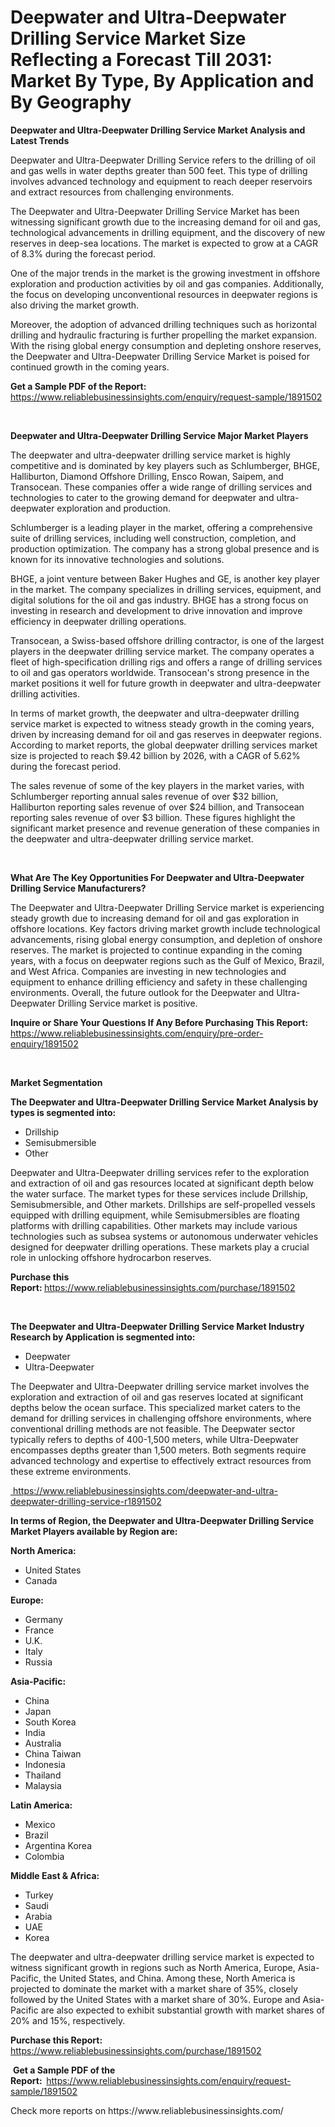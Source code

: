 <p><h1>Deepwater and Ultra-Deepwater Drilling Service Market Size Reflecting a Forecast Till 2031: Market By Type, By Application and By Geography</h1></p><p><strong>Deepwater and Ultra-Deepwater Drilling Service Market Analysis and Latest Trends</strong></p>
<p><p>Deepwater and Ultra-Deepwater Drilling Service refers to the drilling of oil and gas wells in water depths greater than 500 feet. This type of drilling involves advanced technology and equipment to reach deeper reservoirs and extract resources from challenging environments.</p><p>The Deepwater and Ultra-Deepwater Drilling Service Market has been witnessing significant growth due to the increasing demand for oil and gas, technological advancements in drilling equipment, and the discovery of new reserves in deep-sea locations. The market is expected to grow at a CAGR of 8.3% during the forecast period.</p><p>One of the major trends in the market is the growing investment in offshore exploration and production activities by oil and gas companies. Additionally, the focus on developing unconventional resources in deepwater regions is also driving the market growth.</p><p>Moreover, the adoption of advanced drilling techniques such as horizontal drilling and hydraulic fracturing is further propelling the market expansion. With the rising global energy consumption and depleting onshore reserves, the Deepwater and Ultra-Deepwater Drilling Service Market is poised for continued growth in the coming years.</p></p>
<p><strong>Get a Sample PDF of the Report:&nbsp;</strong> <a href="https://www.reliablebusinessinsights.com/enquiry/request-sample/1891502">https://www.reliablebusinessinsights.com/enquiry/request-sample/1891502</a></p>
<p>&nbsp;</p>
<p><strong>Deepwater and Ultra-Deepwater Drilling Service Major Market Players</strong></p>
<p><p>The deepwater and ultra-deepwater drilling service market is highly competitive and is dominated by key players such as Schlumberger, BHGE, Halliburton, Diamond Offshore Drilling, Ensco Rowan, Saipem, and Transocean. These companies offer a wide range of drilling services and technologies to cater to the growing demand for deepwater and ultra-deepwater exploration and production.</p><p>Schlumberger is a leading player in the market, offering a comprehensive suite of drilling services, including well construction, completion, and production optimization. The company has a strong global presence and is known for its innovative technologies and solutions.</p><p>BHGE, a joint venture between Baker Hughes and GE, is another key player in the market. The company specializes in drilling services, equipment, and digital solutions for the oil and gas industry. BHGE has a strong focus on investing in research and development to drive innovation and improve efficiency in deepwater drilling operations.</p><p>Transocean, a Swiss-based offshore drilling contractor, is one of the largest players in the deepwater drilling service market. The company operates a fleet of high-specification drilling rigs and offers a range of drilling services to oil and gas operators worldwide. Transocean's strong presence in the market positions it well for future growth in deepwater and ultra-deepwater drilling activities.</p><p>In terms of market growth, the deepwater and ultra-deepwater drilling service market is expected to witness steady growth in the coming years, driven by increasing demand for oil and gas reserves in deepwater regions. According to market reports, the global deepwater drilling services market size is projected to reach $9.42 billion by 2026, with a CAGR of 5.62% during the forecast period.</p><p>The sales revenue of some of the key players in the market varies, with Schlumberger reporting annual sales revenue of over $32 billion, Halliburton reporting sales revenue of over $24 billion, and Transocean reporting sales revenue of over $3 billion. These figures highlight the significant market presence and revenue generation of these companies in the deepwater and ultra-deepwater drilling service market.</p></p>
<p>&nbsp;</p>
<p><strong>What Are The Key Opportunities For Deepwater and Ultra-Deepwater Drilling Service Manufacturers?</strong></p>
<p><p>The Deepwater and Ultra-Deepwater Drilling Service market is experiencing steady growth due to increasing demand for oil and gas exploration in offshore locations. Key factors driving market growth include technological advancements, rising global energy consumption, and depletion of onshore reserves. The market is projected to continue expanding in the coming years, with a focus on deepwater regions such as the Gulf of Mexico, Brazil, and West Africa. Companies are investing in new technologies and equipment to enhance drilling efficiency and safety in these challenging environments. Overall, the future outlook for the Deepwater and Ultra-Deepwater Drilling Service market is positive.</p></p>
<p><strong>Inquire or Share Your Questions If Any Before Purchasing This Report:</strong> <a href="https://www.reliablebusinessinsights.com/enquiry/pre-order-enquiry/1891502">https://www.reliablebusinessinsights.com/enquiry/pre-order-enquiry/1891502</a></p>
<p>&nbsp;</p>
<p><strong>Market Segmentation</strong></p>
<p><strong>The Deepwater and Ultra-Deepwater Drilling Service Market Analysis by types is segmented into:</strong></p>
<p><ul><li>Drillship</li><li>Semisubmersible</li><li>Other</li></ul></p>
<p><p>Deepwater and Ultra-Deepwater drilling services refer to the exploration and extraction of oil and gas resources located at significant depth below the water surface. The market types for these services include Drillship, Semisubmersible, and Other markets. Drillships are self-propelled vessels equipped with drilling equipment, while Semisubmersibles are floating platforms with drilling capabilities. Other markets may include various technologies such as subsea systems or autonomous underwater vehicles designed for deepwater drilling operations. These markets play a crucial role in unlocking offshore hydrocarbon reserves.</p></p>
<p><strong>Purchase this Report:&nbsp;</strong><a href="https://www.reliablebusinessinsights.com/purchase/1891502">https://www.reliablebusinessinsights.com/purchase/1891502</a></p>
<p>&nbsp;</p>
<p><strong>The Deepwater and Ultra-Deepwater Drilling Service Market Industry Research by Application is segmented into:</strong></p>
<p><ul><li>Deepwater</li><li>Ultra-Deepwater</li></ul></p>
<p><p>The Deepwater and Ultra-Deepwater drilling service market involves the exploration and extraction of oil and gas reserves located at significant depths below the ocean surface. This specialized market caters to the demand for drilling services in challenging offshore environments, where conventional drilling methods are not feasible. The Deepwater sector typically refers to depths of 400-1,500 meters, while Ultra-Deepwater encompasses depths greater than 1,500 meters. Both segments require advanced technology and expertise to effectively extract resources from these extreme environments.</p></p>
<p><a href="https://www.reliablebusinessinsights.com/deepwater-and-ultra-deepwater-drilling-service-r1891502">&nbsp;https://www.reliablebusinessinsights.com/deepwater-and-ultra-deepwater-drilling-service-r1891502</a></p>
<p><strong>In terms of Region, the Deepwater and Ultra-Deepwater Drilling Service Market Players available by Region are:</strong></p>
<p>
    <p> <strong> North America: </strong>
        <ul>
            <li>United States</li>
            <li>Canada</li>
        </ul>
        </p> 
    <p> <strong> Europe: </strong>
        <ul>
            <li>Germany</li>
            <li>France</li>
            <li>U.K.</li>
            <li>Italy</li>
            <li>Russia</li>
        </ul>
        </p> 
    <p> <strong> Asia-Pacific: </strong>
        <ul>
            <li>China</li>
            <li>Japan</li>
            <li>South Korea</li>
            <li>India</li>
            <li>Australia</li>
            <li>China Taiwan</li>
            <li>Indonesia</li>
            <li>Thailand</li>
            <li>Malaysia</li>
        </ul>
        </p> 
    <p> <strong> Latin America: </strong>
        <ul>
            <li>Mexico</li>
            <li>Brazil</li>
            <li>Argentina Korea</li>
            <li>Colombia</li>
        </ul>
        </p> 
    <p> <strong> Middle East & Africa: </strong>
        <ul>
            <li>Turkey</li>
            <li>Saudi</li>
            <li>Arabia</li>
            <li>UAE</li>
            <li>Korea</li>
        </ul>
    </p>
    </p>
<p><p>The deepwater and ultra-deepwater drilling service market is expected to witness significant growth in regions such as North America, Europe, Asia-Pacific, the United States, and China. Among these, North America is projected to dominate the market with a market share of 35%, closely followed by the United States with a market share of 30%. Europe and Asia-Pacific are also expected to exhibit substantial growth with market shares of 20% and 15%, respectively.</p></p>
<p><strong>Purchase this Report: </strong><a href="https://www.reliablebusinessinsights.com/purchase/1891502">https://www.reliablebusinessinsights.com/purchase/1891502</a></p>
<p>&nbsp;<strong>Get a Sample PDF of the Report:&nbsp;&nbsp;</strong><a href="https://www.reliablebusinessinsights.com/enquiry/request-sample/1891502">https://www.reliablebusinessinsights.com/enquiry/request-sample/1891502</a></p>
<p><strong></strong></p>
<p>Check more reports on https://www.reliablebusinessinsights.com/</p>